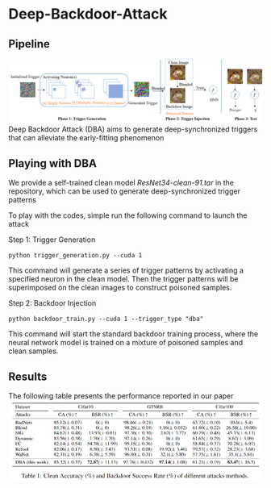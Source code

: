 # Deep-Backdoor-Attack

## Pipeline
![Pipeline](./images/pipeline.png)
Deep Backdoor Attack (DBA) aims to generate deep-synchronized triggers that can alleviate the early-fitting phenomenon
## Playing with DBA
We provide a self-trained clean model *ResNet34-clean-91.tar* in the repository, which can be used to generate deep-synchronized trigger patterns

To play with the codes, simple run the following command to launch the attack

Step 1: Trigger Generation
```shell
python trigger_generation.py --cuda 1
```
This command will generate a series of trigger patterns by activating a specified neuron in the clean model. Then the trigger patterns will be superimposed on the clean images to construct poisoned samples.

Step 2: Backdoor Injection
```shell
python backdoor_train.py --cuda 1 --trigger_type "dba"
```
This command will start the standard backdoor training process, where the neural network model is trained on a mixture of poisoned samples and clean samples.

## Results
The following table presents the performance reported in our paper
![](images/results.png)

